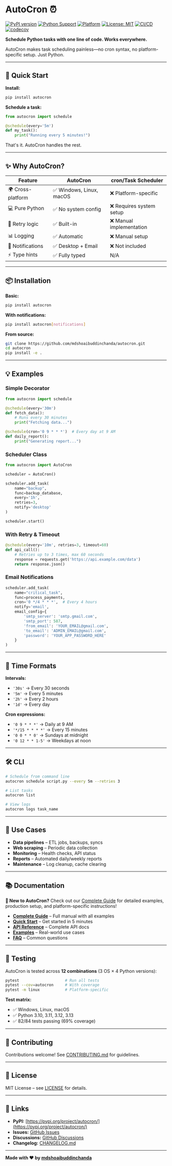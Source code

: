 # AutoCron ⏰

[![PyPI version](https://badge.fury.io/py/autocron.svg)](https://badge.fury.io/py/autocron)
[![Python Support](https://img.shields.io/pypi/pyversions/autocron.svg)](https://pypi.org/project/autocron/)
[![Platform](https://img.shields.io/badge/platform-Windows%20%7C%20Linux%20%7C%20macOS-blue)](https://github.com/mdshoaibuddinchanda/autocron)
[![License: MIT](https://img.shields.io/badge/License-MIT-yellow.svg)](https://opensource.org/licenses/MIT)
[![CI/CD](https://github.com/mdshoaibuddinchanda/autocron/workflows/CI%2FCD%20Pipeline/badge.svg)](https://github.com/mdshoaibuddinchanda/autocron/actions)
[![codecov](https://codecov.io/gh/mdshoaibuddinchanda/autocron/branch/main/graph/badge.svg)](https://codecov.io/gh/mdshoaibuddinchanda/autocron)

**Schedule Python tasks with one line of code. Works everywhere.**

AutoCron makes task scheduling painless—no cron syntax, no platform-specific setup. Just Python.

---

## 🚀 Quick Start

**Install:**
```bash
pip install autocron
```

**Schedule a task:**
```python
from autocron import schedule

@schedule(every='5m')
def my_task():
    print("Running every 5 minutes!")
```

That's it. AutoCron handles the rest.

---

## ✨ Why AutoCron?

| Feature | AutoCron | cron/Task Scheduler |
|---------|----------|---------------------|
| 🌍 Cross-platform | ✅ Windows, Linux, macOS | ❌ Platform-specific |
| 💻 Pure Python | ✅ No system config | ❌ Requires system setup |
| 🔄 Retry logic | ✅ Built-in | ❌ Manual implementation |
| 📊 Logging | ✅ Automatic | ❌ Manual setup |
| 🔔 Notifications | ✅ Desktop + Email | ❌ Not included |
| ⚡ Type hints | ✅ Fully typed | N/A |

---

## 📦 Installation

**Basic:**
```bash
pip install autocron
```

**With notifications:**
```bash
pip install autocron[notifications]
```

**From source:**
```bash
git clone https://github.com/mdshoaibuddinchanda/autocron.git
cd autocron
pip install -e .
```

---

## 💡 Examples

### Simple Decorator

```python
from autocron import schedule

@schedule(every='30m')
def fetch_data():
    # Runs every 30 minutes
    print("Fetching data...")

@schedule(cron='0 9 * * *')  # Every day at 9 AM
def daily_report():
    print("Generating report...")
```

### Scheduler Class

```python
from autocron import AutoCron

scheduler = AutoCron()

scheduler.add_task(
    name="backup",
    func=backup_database,
    every='1h',
    retries=3,
    notify='desktop'
)

scheduler.start()
```

### With Retry & Timeout

```python
@schedule(every='10m', retries=3, timeout=60)
def api_call():
    # Retries up to 3 times, max 60 seconds
    response = requests.get('https://api.example.com/data')
    return response.json()
```

### Email Notifications

```python
scheduler.add_task(
    name="critical_task",
    func=process_payments,
    cron='0 */4 * * *',  # Every 4 hours
    notify='email',
    email_config={
        'smtp_server': 'smtp.gmail.com',
        'smtp_port': 587,
        'from_email': 'YOUR_EMAIL@gmail.com',
        'to_email': 'ADMIN_EMAIL@gmail.com',
        'password': 'YOUR_APP_PASSWORD_HERE'
    }
)
```

---

## 📖 Time Formats

**Intervals:**
- `'30s'` → Every 30 seconds
- `'5m'` → Every 5 minutes
- `'2h'` → Every 2 hours
- `'1d'` → Every day

**Cron expressions:**
- `'0 9 * * *'` → Daily at 9 AM
- `'*/15 * * * *'` → Every 15 minutes
- `'0 0 * * 0'` → Sundays at midnight
- `'0 12 * * 1-5'` → Weekdays at noon

---

## 🛠️ CLI

```bash
# Schedule from command line
autocron schedule script.py --every 5m --retries 3

# List tasks
autocron list

# View logs
autocron logs task_name
```

---

## 🎯 Use Cases

- **Data pipelines** – ETL jobs, backups, syncs
- **Web scraping** – Periodic data collection
- **Monitoring** – Health checks, API status
- **Reports** – Automated daily/weekly reports
- **Maintenance** – Log cleanup, cache clearing

---

## 📚 Documentation

**📖 New to AutoCron?** Check out our [Complete Guide](docs/complete-guide.md) for detailed examples, production setup, and platform-specific instructions!

- **[Complete Guide](docs/complete-guide.md)** – Full manual with all examples
- **[Quick Start](docs/quickstart.md)** – Get started in 5 minutes
- **[API Reference](docs/api-reference.md)** – Complete API docs
- **[Examples](examples/)** – Real-world use cases
- **[FAQ](docs/faq.md)** – Common questions

---

## 🧪 Testing

AutoCron is tested across **12 combinations** (3 OS × 4 Python versions):

```bash
pytest                    # Run all tests
pytest --cov=autocron     # With coverage
pytest -m linux           # Platform-specific
```

**Test matrix:**
- ✅ Windows, Linux, macOS
- ✅ Python 3.10, 3.11, 3.12, 3.13
- ✅ 82/84 tests passing (69% coverage)

---

## 🤝 Contributing

Contributions welcome! See [CONTRIBUTING.md](CONTRIBUTING.md) for guidelines.

---

## 📝 License

MIT License – see [LICENSE](LICENSE) for details.

---

## 🔗 Links

- **PyPI:** [https://pypi.org/project/autocron/](https://pypi.org/project/autocron/)
- **Issues:** [GitHub Issues](https://github.com/mdshoaibuddinchanda/autocron/issues)
- **Discussions:** [GitHub Discussions](https://github.com/mdshoaibuddinchanda/autocron/discussions)
- **Changelog:** [CHANGELOG.md](CHANGELOG.md)

---

**Made with ❤️ by [mdshoaibuddinchanda](https://github.com/mdshoaibuddinchanda)**
